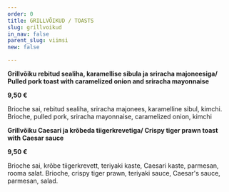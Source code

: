 ```yaml
---
order: 0
title: GRILLVÕIKUD / TOASTS
slug: grillvoikud
in_nav: false
parent_slug: viimsi
new: false

---
```

**Grillvõiku rebitud sealiha, karamellise sibula ja sriracha majoneesiga/ Pulled pork toast with caramelized onion and sriracha mayonnaise**

**9,50 €**

<span class="koostis">Brioche sai, rebitud sealiha, sriracha majonees, karamelline sibul, kimchi. Brioche, pulled pork, sriracha mayonnaise, caramelized onion, kimchi

<span class="spicy"></span>

**Grillvõiku Caesari ja krõbeda tiigerkrevetiga/ Crispy tiger prawn toast with Caesar sauce**

**9,50 €**

<span class="koostis"> Brioche sai, krõbe tiigerkrevett, teriyaki kaste, Caesari kaste, parmesan, rooma salat. Brioche, crispy tiger prawn, teriyaki sauce, Caesar's sauce, parmesan, salad.